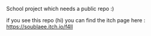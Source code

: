 School project which needs a public repo :)

if you see this repo (hi) you can find the itch page here : https://soublaee.itch.io/f4ll
